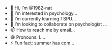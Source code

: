 - 👋 Hi, I’m @1982-nat
- 👀 I’m interested in psychology...
- 🌱 I’m currently learning TSPU...
- 💞️ I’m looking to collaborate on psychologist ...
- 📫 How to reach me by email...
- 😄 Pronouns: I....
- ⚡ Fun fact: summer has com...

<!---
1982-nat/1982-nat is a ✨ special ✨ repository because its `README.md` (this file) appears on your GitHub profile.
You can click the Preview link to take a look at your changes.
--->
